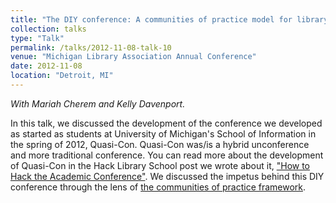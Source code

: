 ```yaml
---
title: "The DIY conference: A communities of practice model for library student development"
collection: talks
type: "Talk"
permalink: /talks/2012-11-08-talk-10
venue: "Michigan Library Association Annual Conference"
date: 2012-11-08
location: "Detroit, MI"
---
```

*With Mariah Cherem and Kelly Davenport.*

In this talk, we discussed the development of the conference we developed as started as students at University of Michigan's School of Information in the spring of 2012, Quasi-Con. Quasi-Con was/is a hybrid unconference and more traditional conference. You can read more about the development of Quasi-Con in the Hack Library School post we wrote about it, ["How to Hack the Academic Conference"](https://hacklibraryschool.com/2012/03/13/how-to-hack-the-academic-conference/). We discussed the impetus behind this DIY conference through the lens of [the communities of practice framework](http://wenger-trayner.com/introduction-to-communities-of-practice/).
